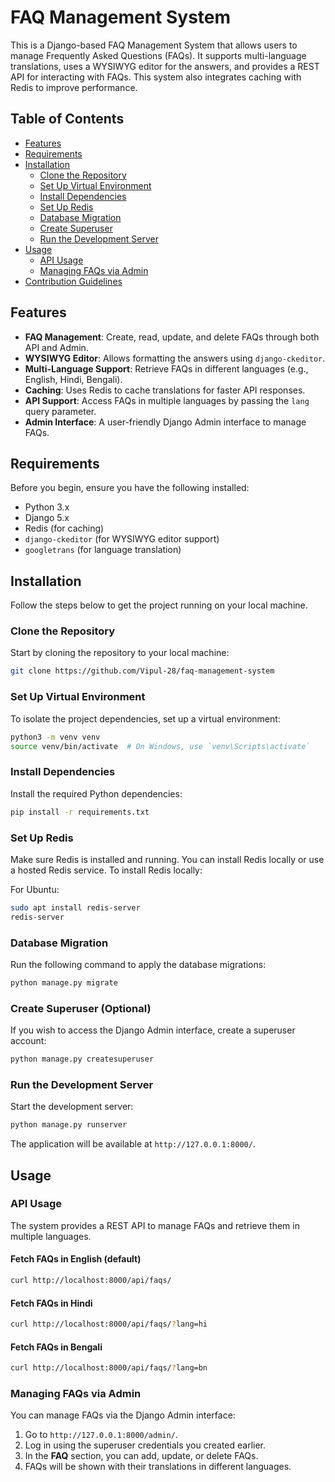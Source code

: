 # FAQ Management System

This is a Django-based FAQ Management System that allows users to manage Frequently Asked Questions (FAQs). It supports multi-language translations, uses a WYSIWYG editor for the answers, and provides a REST API for interacting with FAQs. This system also integrates caching with Redis to improve performance.


## Table of Contents

- [Features](#features)
- [Requirements](#requirements)
- [Installation](#installation)
  - [Clone the Repository](#clone-the-repository)
  - [Set Up Virtual Environment](#set-up-virtual-environment)
  - [Install Dependencies](#install-dependencies)
  - [Set Up Redis](#set-up-redis)
  - [Database Migration](#database-migration)
  - [Create Superuser](#create-superuser)
  - [Run the Development Server](#run-the-development-server)
- [Usage](#usage)
  - [API Usage](#api-usage)
  - [Managing FAQs via Admin](#managing-faqs-via-admin)
- [Contribution Guidelines](#contribution-guidelines)

## Features

- **FAQ Management**: Create, read, update, and delete FAQs through both API and Admin.
- **WYSIWYG Editor**: Allows formatting the answers using `django-ckeditor`.
- **Multi-Language Support**: Retrieve FAQs in different languages (e.g., English, Hindi, Bengali).
- **Caching**: Uses Redis to cache translations for faster API responses.
- **API Support**: Access FAQs in multiple languages by passing the `lang` query parameter.
- **Admin Interface**: A user-friendly Django Admin interface to manage FAQs.

## Requirements

Before you begin, ensure you have the following installed:

- Python 3.x
- Django 5.x
- Redis (for caching)
- `django-ckeditor` (for WYSIWYG editor support)
- `googletrans` (for language translation)

## Installation

Follow the steps below to get the project running on your local machine.

### Clone the Repository

Start by cloning the repository to your local machine:

```bash
git clone https://github.com/Vipul-28/faq-management-system
```

### Set Up Virtual Environment

To isolate the project dependencies, set up a virtual environment:

```bash
python3 -m venv venv
source venv/bin/activate  # On Windows, use `venv\Scripts\activate`
```

### Install Dependencies

Install the required Python dependencies:

```bash
pip install -r requirements.txt
```

### Set Up Redis

Make sure Redis is installed and running. You can install Redis locally or use a hosted Redis service. To install Redis locally:

For Ubuntu:

```bash
sudo apt install redis-server
redis-server
```

### Database Migration

Run the following command to apply the database migrations:

```bash
python manage.py migrate
```

### Create Superuser (Optional)

If you wish to access the Django Admin interface, create a superuser account:

```bash
python manage.py createsuperuser
```

### Run the Development Server

Start the development server:

```bash
python manage.py runserver
```

The application will be available at `http://127.0.0.1:8000/`.

## Usage

### API Usage

The system provides a REST API to manage FAQs and retrieve them in multiple languages.

#### Fetch FAQs in English (default)

```bash
curl http://localhost:8000/api/faqs/
```

#### Fetch FAQs in Hindi

```bash
curl http://localhost:8000/api/faqs/?lang=hi
```

#### Fetch FAQs in Bengali

```bash
curl http://localhost:8000/api/faqs/?lang=bn
```

### Managing FAQs via Admin

You can manage FAQs via the Django Admin interface:

1. Go to `http://127.0.0.1:8000/admin/`.
2. Log in using the superuser credentials you created earlier.
3. In the **FAQ** section, you can add, update, or delete FAQs.
4. FAQs will be shown with their translations in different languages.

